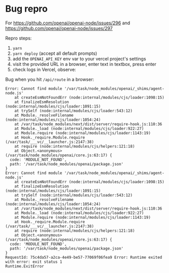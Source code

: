 # Bug repro

For https://github.com/openai/openai-node/issues/296 and https://github.com/openai/openai-node/issues/297

Repro steps:

1. `yarn`
1. `yarn deploy` (accept all default prompts)
1. add the `OPENAI_API_KEY` env var to your vercel project's settings
1. visit the provided URL in a browser, enter text in textbox, press enter
1. check logs in Vercel, observe:

Bug when you hit `/api/route` in a browser:
```
Error: Cannot find module '/var/task/node_modules/openai/_shims/agent-node.js'
    at createEsmNotFoundErr (node:internal/modules/cjs/loader:1098:15)
    at finalizeEsmResolution (node:internal/modules/cjs/loader:1091:15)
    at trySelf (node:internal/modules/cjs/loader:543:12)
    at Module._resolveFilename (node:internal/modules/cjs/loader:1054:24)
    at /var/task/node_modules/next/dist/server/require-hook.js:110:36
    at Module._load (node:internal/modules/cjs/loader:922:27)
    at Module.require (node:internal/modules/cjs/loader:1143:19)
    at Hook._require.Module.require (/var/task/___vc/__launcher.js:2147:38)
    at require (node:internal/modules/cjs/helpers:121:18)
    at Object.<anonymous> (/var/task/node_modules/openai/core.js:63:17) {
  code: 'MODULE_NOT_FOUND',
  path: '/var/task/node_modules/openai/package.json'
}
Error: Cannot find module '/var/task/node_modules/openai/_shims/agent-node.js'
    at createEsmNotFoundErr (node:internal/modules/cjs/loader:1098:15)
    at finalizeEsmResolution (node:internal/modules/cjs/loader:1091:15)
    at trySelf (node:internal/modules/cjs/loader:543:12)
    at Module._resolveFilename (node:internal/modules/cjs/loader:1054:24)
    at /var/task/node_modules/next/dist/server/require-hook.js:110:36
    at Module._load (node:internal/modules/cjs/loader:922:27)
    at Module.require (node:internal/modules/cjs/loader:1143:19)
    at Hook._require.Module.require (/var/task/___vc/__launcher.js:2147:38)
    at require (node:internal/modules/cjs/helpers:121:18)
    at Object.<anonymous> (/var/task/node_modules/openai/core.js:63:17) {
  code: 'MODULE_NOT_FOUND',
  path: '/var/task/node_modules/openai/package.json'
}
RequestId: 75c4da57-a2ca-4e49-be57-77069f06fea9 Error: Runtime exited with error: exit status 1
Runtime.ExitError
```
